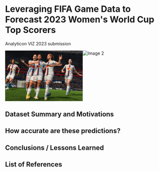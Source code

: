 # Leveraging FIFA Game Data to Forecast 2023 Women's World Cup Top Scorers
Analyticon VIZ 2023 submission

<div style="display: flex;">
  <img src="images/ea_fifa_image.png" alt="Image 1" style="width: 50%; height: auto;">
  <img src="images/real_image.jpg" alt="Image 2" style="width: 50%; height: auto;">
</div>

## Dataset Summary and Motivations


## How accurate are these predictions?


## Conclusions / Lessons Learned


## List of References
